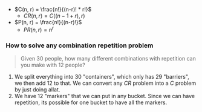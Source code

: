 - $C(n, r) = \frac{n!}{(n-r)! * r!}$
	- $CR(n, r) = C((n - 1 + r), r)$
- $P(n, r) = \frac{n!}{(n-r)!}$
	- $PR(n, r) = n^r$

### How to solve any combination repetition problem

> Given 30 people, how many different combinations with repetition can you make with 12 people?

1. We split everything into 30 "containers", which only has 29 "barriers", we then add 12 to that. We can convert any *CR* problem into a *C* problem by just doing allat.
2. We have 12 "markers" that we can put in any bucket.  Since we can have repetition, its possible for one bucket to have all the markers.